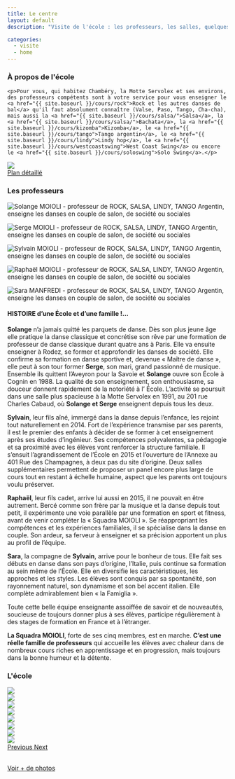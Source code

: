 ```yaml
---
title: Le centre
layout: default
description: "Visite de l'école : les professeurs, les salles, quelques photos"

categories:
  - visite
  - home
---
```


<div class="row">
  <div class="col-md-7">
    <h3>À propos de l'école</h3>

    <p>Pour vous, qui habitez Chambéry, la Motte Servolex et ses environs, des professeurs compétents sont à votre service pour vous enseigner le <a href="{{ site.baseurl }}/cours/rock">Rock et les autres danses de bal</a> qu'il faut absolument connaître (Valse, Paso, Tango, Cha-cha), mais aussi la <a href="{{ site.baseurl }}/cours/salsa/">Salsa</a>, la <a href="{{ site.baseurl }}/cours/salsa/">Bachata</a>, la <a href="{{ site.baseurl }}/cours/kizomba">Kizomba</a>, le <a href="{{ site.baseurl }}/cours/tango">Tango argentin</a>, le <a href="{{ site.baseurl }}/cours/lindy">Lindy hop</a>, le <a href="{{ site.baseurl }}/cours/westcoastswing">West Coast Swing</a> ou encore le <a href="{{ site.baseurl }}/cours/soloswing">Solo Swing</a>.</p>
  </div>
  <div class="col-md-5 text-center">
    <a href="{{ site.baseurl }}/plan_acces/">
      <img src="{{ site.baseurl }}/images/plan.jpg" /><br/>
      <span class="fa fa-arrow-right"></span> Plan détaillé
    </a>
  </div>
</div>

<h3>Les professeurs</h3>

<div class="row justify-content-around">
  <div class="col-6 col-sm-4 col-md-2">
    <p class="text-center">
    <img src="{{ site.baseurl }}/images/solange.jpg" class="img-fluid center-block"
    alt="Solange MOIOLI - professeur de ROCK, SALSA, LINDY, TANGO Argentin, enseigne les danses en couple de salon, de société ou sociales">
    </p>
  </div>
  <div class="col-6 col-sm-4 col-md-2">
    <p class="text-center">
    <img src="{{ site.baseurl }}/images/serge.jpg" class="img-fluid center-block"
    alt="Serge MOIOLI - professeur de ROCK, SALSA, LINDY, TANGO Argentin, enseigne les danses en couple de salon, de société ou sociales">
    </p>
  </div>
  <div class="col-6 col-sm-4 col-md-2">
    <p class="text-center">
    <img src="{{ site.baseurl }}/images/sylvain.jpg" class="img-fluid center-block"
    alt="Sylvain MOIOLI - professeur de ROCK, SALSA, LINDY, TANGO Argentin, enseigne les danses en couple de salon, de société ou sociales">
    </p>
  </div>
  <div class="col-6 col-sm-4 col-md-2">
    <p class="text-center">
    <img src="{{ site.baseurl }}/images/raphael.jpg" class="img-fluid center-block"
    alt="Raphaël MOIOLI - professeur de ROCK, SALSA, LINDY, TANGO Argentin, enseigne les danses en couple de salon, de société ou sociales">
    </p>
  </div>
  <div class="col-6 col-sm-4 col-md-2">
    <p class="text-center">
    <img src="{{ site.baseurl }}/images/sara.jpg" class="img-fluid center-block"
    alt="Sara MANFREDI - professeur de ROCK, SALSA, LINDY, TANGO Argentin, enseigne les danses en couple de salon, de société ou sociales">
    </p>
  </div>
</div>
<div class="row">
  <div class="col">
  <h4>
  HISTOIRE d’une École et d’une famille !…
  </h4>

<div markdown="1">


**Solange** n’a jamais quitté les parquets de danse. Dès son plus jeune âge elle pratique la danse classique et concrétise son rêve par une formation de professeur de danse classique durant quatre ans à Paris.
Elle va ensuite enseigner à Rodez, se former et approfondir les danses de société. Elle confirme sa formation en danse sportive et, devenue « Maître de danse », elle peut à son tour former **Serge**, son mari, grand passionné de musique.
Ensemble ils quittent l’Aveyron pour la Savoie et **Solange** ouvre son École à Cognin en 1988. La qualité de son enseignement, son enthousiasme, sa douceur donnent rapidement de la notoriété à l’ École. L’activité se poursuit dans une salle plus spacieuse à la Motte Servolex en 1991, au 201 rue Charles Cabaud, où **Solange et Serge** enseignent depuis tous les deux.

**Sylvain**, leur fils aîné, immergé dans la danse depuis l’enfance, les rejoint tout naturellement en 2014. Fort de l’expérience transmise par ses parents, il est le premier des enfants à décider de se former à cet enseignement après ses études d’ingénieur. Ses compétences polyvalentes, sa pédagogie et sa proximité avec les élèves vont renforcer la structure familiale.
Il s’ensuit l’agrandissement de l’École en 2015 et l’ouverture de l’Annexe au 401 Rue des Champagnes, à deux pas du site d’origine. Deux salles supplémentaires permettent de proposer un panel encore plus large de cours tout en restant à échelle humaine, aspect que les parents ont toujours voulu préserver.

**Raphaël**, leur fils cadet, arrive lui aussi en 2015, il ne pouvait en être autrement. Bercé comme son frère par la musique et la danse depuis tout petit, il expérimente une voie parallèle par une formation en sport et fitness, avant de venir compléter la « Squadra MOIOLI ». Se réappropriant les compétences et les expériences familiales, il se spécialise dans la danse en couple. Son ardeur, sa ferveur à enseigner et sa précision apportent un plus au profil de l’équipe.

**Sara**, la compagne de **Sylvain**, arrive pour le bonheur de tous. Elle fait ses débuts en danse dans son pays d’origine, l’Italie, puis continue sa formation au sein même de l’École. Elle en diversifie les caractéristiques, les approches et les styles. Les élèves sont conquis par sa spontanéité, son rayonnement naturel, son dynamisme et son bel accent italien. Elle complète admirablement bien « la Famiglia ».

Toute cette belle équipe enseignante assoiffée de savoir et de nouveautés, soucieuse de toujours donner plus à ses élèves, participe régulièrement à des stages de formation en France et à l’étranger.

**La Squadra MOIOLI**, forte de ses cinq membres, est en marche.
**C’est une réelle famille de professeurs** qui accueille les élèves avec chaleur dans de nombreux cours riches en apprentissage et en progression, mais toujours dans la bonne humeur et la détente.
</div>
  </div>
</div>

<h3>L'école</h3>

<div id="carouselExampleControls" class="carousel slide" data-ride="carousel">
  <div class="carousel-inner">
    <div class="carousel-item active">
      <img class="d-block w-100" src="https://live.staticflickr.com/65535/48665668118_106fe73006_b.jpg">
    </div>
    <div class="carousel-item">
      <img class="d-block w-100" src="https://live.staticflickr.com/65535/48665667948_2a1b159f55_b.jpg">
    </div>
    <div class="carousel-item">
      <img class="d-block w-100" src="https://live.staticflickr.com/65535/48666168767_803ccbc009_b.jpg">
    </div>
    <div class="carousel-item">
      <img class="d-block w-100" src="https://live.staticflickr.com/65535/48666168477_5ac99859e5_b.jpg">
    </div>
    <div class="carousel-item">
      <img class="d-block w-100" src="https://live.staticflickr.com/65535/48666009716_d5ec2105a2_b.jpg">
    </div>
    <div class="carousel-item">
      <img class="d-block w-100" src="https://live.staticflickr.com/699/21316625506_f653ea691f_b.jpg">
    </div>
    <div class="carousel-item">
      <img class="d-block w-100" src="https://live.staticflickr.com/5776/20721788843_1c96a9dee0_b.jpg">
    </div>
    <div class="carousel-item">
      <img class="d-block w-100" src="https://live.staticflickr.com/5751/21332161552_962a1287ef_b.jpg">
    </div>
  </div>
  <a class="carousel-control-prev" href="#carouselExampleControls" role="button" data-slide="prev">
    <span class="carousel-control-prev-icon" aria-hidden="true"></span>
    <span class="sr-only">Previous</span>
  </a>
  <a class="carousel-control-next" href="#carouselExampleControls" role="button" data-slide="next">
    <span class="carousel-control-next-icon" aria-hidden="true"></span>
    <span class="sr-only">Next</span>
  </a>
</div>
<br>
<p class="text-center">
  <a href="https://www.flickr.com/photos/dansemoioli/albums/72157658097608498" target="_blank"
     class="btn btn-lg btn-primary">
    <span class="fa fa-arrow-right"></span>
    Voir + de photos
  </a>
</p>
